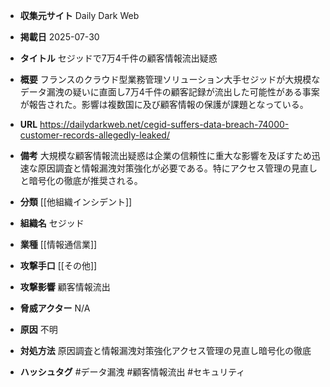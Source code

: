 - **収集元サイト**
Daily Dark Web

- **掲載日**
2025-07-30

- **タイトル**
セジッドで7万4千件の顧客情報流出疑惑

- **概要**
フランスのクラウド型業務管理ソリューション大手セジッドが大規模なデータ漏洩の疑いに直面し7万4千件の顧客記録が流出した可能性がある事案が報告された。影響は複数国に及び顧客情報の保護が課題となっている。

- **URL**
https://dailydarkweb.net/cegid-suffers-data-breach-74000-customer-records-allegedly-leaked/

- **備考**
大規模な顧客情報流出疑惑は企業の信頼性に重大な影響を及ぼすため迅速な原因調査と情報漏洩対策強化が必要である。特にアクセス管理の見直しと暗号化の徹底が推奨される。

- **分類**
[[他組織インシデント]]

- **組織名**
セジッド

- **業種**
[[情報通信業]]

- **攻撃手口**
[[その他]]

- **攻撃影響**
顧客情報流出

- **脅威アクター**
N/A

- **原因**
不明

- **対処方法**
原因調査と情報漏洩対策強化アクセス管理の見直し暗号化の徹底

- **ハッシュタグ**
#データ漏洩 #顧客情報流出 #セキュリティ
